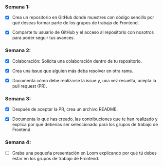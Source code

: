 ### Semana 1:

- [x] Crea un repositorio en GitHub donde muestres con código sencillo por qué deseas formar parte de los grupos de trabajo de Frontend. 

- [x] Comparte tu usuario de GitHub y el acceso al repositorio con nosotros para poder seguir tus avances.

### Semana 2:

- [x] Colaboración: Solicita una colaboración dentro de tu repositorio.

- [x] Crea una issue que alguien más deba resolver en otra rama.

- [x]  Documenta cómo debe realizarse la issue y, una vez resuelta, acepta la pull request (PR).

### Semana 3:

- [x] Después de aceptar la PR, crea un archivo README.

- [x]  Documenta lo que has creado, las contribuciones que te han realizado y explica por qué deberías ser seleccionado para los grupos de trabajo de Frontend.

### Semana 4:

- [ ] Graba una pequeña presentación en Loom explicando por qué tú debes estar en los grupos de trabajo de Frontend.
